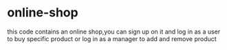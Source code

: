 # online-shop
this code contains an online shop,you can sign up on it and log in as a user to buy specific product or log in as a manager to add and remove product
